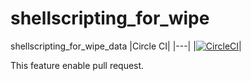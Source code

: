 # shellscripting_for_wipe
shellscripting_for_wipe_data
|Circle CI|
|---|
|[![CircleCI](https://circleci.com/gh/hemanth22/shellscripting_for_wipe/tree/main.svg?style=svg)](https://circleci.com/gh/hemanth22/shellscripting_for_wipe/tree/main)|


This feature enable pull request.
